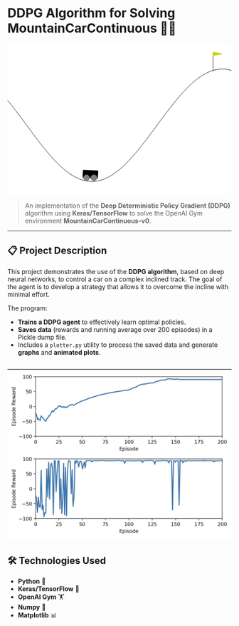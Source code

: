 # DDPG Algorithm for Solving MountainCarContinuous 🚗💨

![Main Screenshot](./images/after_training.gif)

> An implementation of the **Deep Deterministic Policy Gradient (DDPG)** algorithm using **Keras/TensorFlow** to solve the OpenAI Gym environment **MountainCarContinuous-v0**.

---

## 📋 Project Description

This project demonstrates the use of the **DDPG algorithm**, based on deep neural networks, to control a car on a complex inclined track. The goal of the agent is to develop a strategy that allows it to overcome the incline with minimal effort.

The program:
- **Trains a DDPG agent** to effectively learn optimal policies.
- **Saves data** (rewards and running average over 200 episodes) in a Pickle dump file.
- Includes a `plotter.py` utility to process the saved data and generate **graphs** and **animated plots**.

![Rewards Screenshot](./images/rewards.jpg)
---

## 🛠️ Technologies Used

- **Python** 🐍
- **Keras/TensorFlow** 🧠
- **OpenAI Gym** 🏋️
- **Numpy** 📐
- **Matplotlib** 📊


